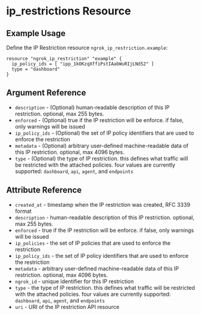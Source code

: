 # ip_restrictions Resource

## Example Usage

Define the IP Restriction resource `ngrok_ip_restriction.example`:

```
resource "ngrok_ip_restriction" "example" {
  ip_policy_ids = [ "ipp_1kOKzqXffiPstIAabWuRIjLNd52" ]
  type = "dashboard"
}
```

## Argument Reference

* `description` - (Optional) human-readable description of this IP restriction. optional, max 255 bytes.
* `enforced` - (Optional) true if the IP restriction will be enforce. if false, only warnings will be issued
* `ip_policy_ids` - (Optional) the set of IP policy identifiers that are used to enforce the restriction
* `metadata` - (Optional) arbitrary user-defined machine-readable data of this IP restriction. optional, max 4096 bytes.
* `type` - (Optional) the type of IP restriction. this defines what traffic will be restricted with the attached policies. four values are currently supported: <code>dashboard</code>, <code>api</code>, <code>agent</code>, and <code>endpoints</code>

## Attribute Reference

* `created_at` - timestamp when the IP restriction was created, RFC 3339 format
* `description` - human-readable description of this IP restriction. optional, max 255 bytes.
* `enforced` - true if the IP restriction will be enforce. if false, only warnings will be issued
* `ip_policies` - the set of IP policies that are used to enforce the restriction
* `ip_policy_ids` - the set of IP policy identifiers that are used to enforce the restriction
* `metadata` - arbitrary user-defined machine-readable data of this IP restriction. optional, max 4096 bytes.
* `ngrok_id` - unique identifier for this IP restriction
* `type` - the type of IP restriction. this defines what traffic will be restricted with the attached policies. four values are currently supported: <code>dashboard</code>, <code>api</code>, <code>agent</code>, and <code>endpoints</code>
* `uri` - URI of the IP restriction API resource


